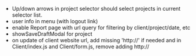 * Up/down arrows in project selector should select projects in current selector list.
* user info in menu (with logout link)
* enable Report page with url query for filtering by client/project/date, etc
* showSaveDraftModal for project
* on update of client website url, add missing 'http://' if needed and in Client/index.js and Client/form.js, remove adding http://
